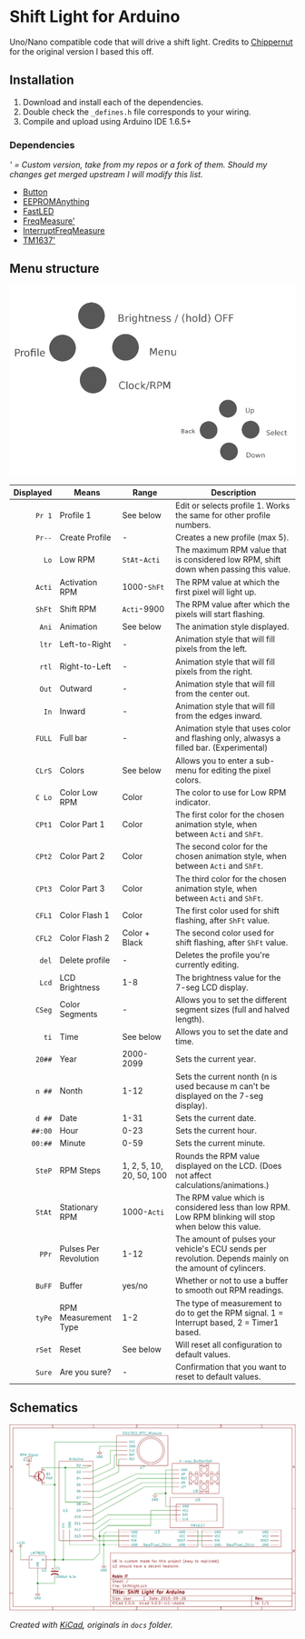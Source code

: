 # Shift Light for Arduino

Uno/Nano compatible code that will drive a shift light.
Credits to [Chippernut](http://www.chippernut.com/forums.html#/20150817/schematics-and-code-3-4917820/) for the original version I based this off.

## Installation

1. Download and install each of the dependencies.
1. Double check the `_defines.h` file corresponds to your wiring.
1. Compile and upload using Arduino IDE 1.6.5+

### Dependencies

_' = Custom version, take from my repos or a fork of them._
_Should my changes get merged upstream I will modify this list._

* [Button](https://github.com/McSlow/Button)
* [EEPROMAnything](https://github.com/collin80/EEPROMAnything)
* [FastLED](https://github.com/FastLED/FastLED/tree/3.0.3)
* [FreqMeasure'](https://github.com/Beanow/FreqMeasure)
* [InterruptFreqMeasure](https://github.com/Beanow/InterruptFreqMeasure)
* [TM1637'](https://github.com/Beanow/TM1637)

## Menu structure

![Button layout](docs/Shiftlight.png)

Displayed | Means | Range | Description
---------:|-------|-------|------------
`Pr 1` | Profile 1 | See below | Edit or selects profile 1. Works the same for other profile numbers.
`Pr--` | Create Profile | - | Creates a new profile (max 5).
`Lo` | Low RPM | `StAt`-`Acti` | The maximum RPM value that is considered low RPM, shift down when passing this value.
`Acti` | Activation RPM | 1000-`ShFt` | The RPM value at which the first pixel will light up.
`ShFt` | Shift RPM | `Acti`-9900 | The RPM value after which the pixels will start flashing.
`Ani` | Animation | See below | The animation style displayed.
`ltr` | Left-to-Right | - | Animation style that will fill pixels from the left.
`rtl` | Right-to-Left | - | Animation style that will fill pixels from the right.
`Out` | Outward | - | Animation style that will fill from the center out.
`In` | Inward | - | Animation style that will fill from the edges inward.
`FULL` | Full bar | - | Animation style that uses color and flashing only, alwasys a filled bar. (Experimental)
`CLrS` | Colors | See below | Allows you to enter a sub-menu for editing the pixel colors.
`C Lo` | Color Low RPM | Color | The color to use for Low RPM indicator.
`CPt1` | Color Part 1 | Color | The first color for the chosen animation style, when between `Acti` and `ShFt`.
`CPt2` | Color Part 2 | Color | The second color for the chosen animation style, when between `Acti` and `ShFt`.
`CPt3` | Color Part 3 | Color | The third color for the chosen animation style, when between `Acti` and `ShFt`.
`CFL1` | Color Flash 1 | Color | The first color used for shift flashing, after `ShFt` value.
`CFL2` | Color Flash 2 | Color + Black | The second color used for shift flashing, after `ShFt` value.
`del` | Delete profile | - | Deletes the profile you're currently editing.
`Lcd` | LCD Brightness | 1-8 | The brightness value for the 7-seg LCD display.
`CSeg` | Color Segments | - | Allows you to set the different segment sizes (full and halved length).
`ti` | Time | See below | Allows you to set the date and time.
`20##` | Year | 2000-2099 | Sets the current year.
`n ##` | Nonth | 1-12 | Sets the current nonth (n is used because m can't be displayed on the 7-seg display).
`d ##` | Date | 1-31 | Sets the current date.
`##:00` | Hour | 0-23 | Sets the current hour.
`00:##` | Minute | 0-59 | Sets the current minute.
`SteP` | RPM Steps | 1, 2, 5, 10, 20, 50, 100 | Rounds the RPM value displayed on the LCD. (Does not affect calculations/animations.)
`StAt` | Stationary RPM | 1000-`Acti` | The RPM value which is considered less than low RPM. Low RPM blinking will stop when below this value.
`PPr` | Pulses Per Revolution | 1-12 | The amount of pulses your vehicle's ECU sends per revolution. Depends mainly on the amount of cylincers.
`BuFF` | Buffer | yes/no | Whether or not to use a buffer to smooth out RPM readings.
`tyPe` | RPM Measurement Type | 1-2 | The type of measurement to do to get the RPM signal. 1 = Interrupt based, 2 = Timer1 based.
`rSet` | Reset | See below | Will reset all configuration to default values.
`Sure` | Are you sure? | - | Confirmation that you want to reset to default values.

## Schematics

![Schematic](docs/Schematic.png)

_Created with [KiCad](http://kicad-pcb.org/), originals in `docs` folder._
